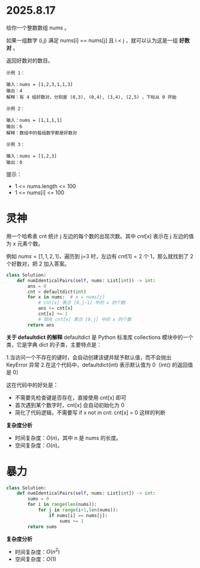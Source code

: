 # 2025.8.17

给你一个整数数组 nums 。

如果一组数字 (i,j) 满足 nums[i] == nums[j] 且 i < j ，就可以认为这是一组 **好数对** 。

返回好数对的数目。

 
```
示例 1：

输入：nums = [1,2,3,1,1,3]
输出：4
解释：有 4 组好数对，分别是 (0,3), (0,4), (3,4), (2,5) ，下标从 0 开始
```
```
示例 2：

输入：nums = [1,1,1,1]
输出：6
解释：数组中的每组数字都是好数对
```
```
示例 3：

输入：nums = [1,2,3]
输出：0
```

提示：

- 1 <= nums.length <= 100
- 1 <= nums[i] <= 100


# 灵神
用一个哈希表 cnt 统计 j 左边的每个数的出现次数。其中 $cnt[x]$ 表示在 j 左边的值为 x 元素个数。

例如 $nums=[1,1,2,1]$，遍历到 j=3 时，左边有 $cnt[1]=2$ 个 1，那么就找到了 2 个好数对，把 2 加入答案。

```python
class Solution:
    def numIdenticalPairs(self, nums: List[int]) -> int:
        ans = 0
        cnt = defaultdict(int)
        for x in nums:  # x = nums[j]
            # cnt[x] 表示 [0,j-1] 中的 x 的个数
            ans += cnt[x]
            cnt[x] += 1
            # 现在 cnt[x] 表示 [0,j] 中的 x 的个数
        return ans
```

**关于 defaultdict 的解释**
defaultdict 是 Python 标准库 collections 模块中的一个类，它是字典 dict 的子类，主要特点是：

1.当访问一个不存在的键时，会自动创建该键并赋予默认值，而不会抛出 KeyError 异常
2.在这个代码中，defaultdict(int) 表示默认值为 0（int() 的返回值是 0）

这在代码中的好处是：

- 不需要先检查键是否存在，直接使用 cnt[x] 即可
- 首次遇到某个数字时，cnt[x] 会自动初始化为 0
- 简化了代码逻辑，不需要写 if x not in cnt: cnt[x] = 0 这样的判断


**复杂度分析**
- 时间复杂度：$O(n)$，其中 n 是 nums 的长度。
- 空间复杂度：$O(n)$。

# 暴力

```python
class Solution:
    def numIdenticalPairs(self, nums: List[int]) -> int:
        sums = 0
        for i in range(len(nums)):
            for j in range(i+1,len(nums)):
                if nums[i] == nums[j]:
                    sums += 1
        return sums
```

**复杂度分析**
- 时间复杂度：$O(n^2)$
- 空间复杂度：$O(1)$
